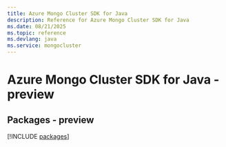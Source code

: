 ```yaml
---
title: Azure Mongo Cluster SDK for Java
description: Reference for Azure Mongo Cluster SDK for Java
ms.date: 08/21/2025
ms.topic: reference
ms.devlang: java
ms.service: mongocluster
---
```

# Azure Mongo Cluster SDK for Java - preview
## Packages - preview
[!INCLUDE [packages](mongo-cluster-index.md)]